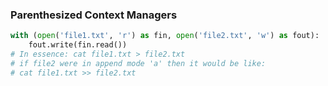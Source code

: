 

### Parenthesized Context Managers

```python
with (open('file1.txt', 'r') as fin, open('file2.txt', 'w') as fout):
	fout.write(fin.read()) 
# In essence: cat file1.txt > file2.txt 
# if file2 were in append mode 'a' then it would be like: 
# cat file1.txt >> file2.txt
```
